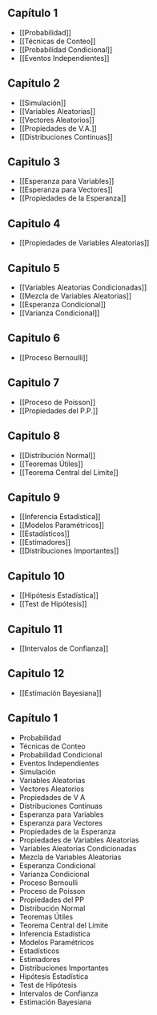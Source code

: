 ## Capítulo 1

- [[Probabilidad]]
- [[Técnicas de Conteo]]
- [[Probabilidad Condicional]]
- [[Eventos Independientes]]

## Capítulo 2

- [[Simulación]]
- [[Variables Aleatorias]]
- [[Vectores Aleatorios]]
- [[Propiedades de V.A.]]
- [[Distribuciones Continuas]]

## Capitulo 3

- [[Esperanza para Variables]]
- [[Esperanza para Vectores]]
- [[Propiedades de la Esperanza]]

## Capitulo 4

- [[Propiedades de Variables Aleatorias]]

## Capitulo 5

- [[Variables Aleatorias Condicionadas]]
- [[Mezcla de Variables Aleatorias]]
- [[Esperanza Condicional]]
- [[Varianza Condicional]]

## Capitulo 6

- [[Proceso Bernoulli]]

## Capitulo 7

- [[Proceso de Poisson]]
- [[Propiedades del P.P.]]

## Capitulo 8

- [[Distribución Normal]]
- [[Teoremas Útiles]]
- [[Teorema Central del Límite]]

## Capitulo 9

- [[Inferencia Estadística]]
- [[Modelos Paramétricos]]
- [[Estadísticos]]
- [[Estimadores]]
- [[Distribuciones Importantes]]

## Capitulo 10

- [[Hipótesis Estadística]]
- [[Test de Hipótesis]]

## Capitulo 11

- [[Intervalos de Confianza]]

## Capitulo 12

- [[Estimación Bayesiana]]

## Capítulo 1

- Probabilidad
- Técnicas de Conteo
- Probabilidad Condicional
- Eventos Independientes
- Simulación
- Variables Aleatorias
- Vectores Aleatorios
- Propiedades de V A
- Distribuciones Continuas
- Esperanza para Variables
- Esperanza para Vectores
- Propiedades de la Esperanza
- Propiedades de Variables Aleatorias
- Variables Aleatorias Condicionadas
- Mezcla de Variables Aleatorias
- Esperanza Condicional
- Varianza Condicional
- Proceso Bernoulli
- Proceso de Poisson
- Propiedades del PP
- Distribución Normal
- Teoremas Útiles
- Teorema Central del Límite
- Inferencia Estadística
- Modelos Paramétricos
- Estadísticos
- Estimadores
- Distribuciones Importantes
- Hipótesis Estadística
- Test de Hipótesis
- Intervalos de Confianza
- Estimación Bayesiana
